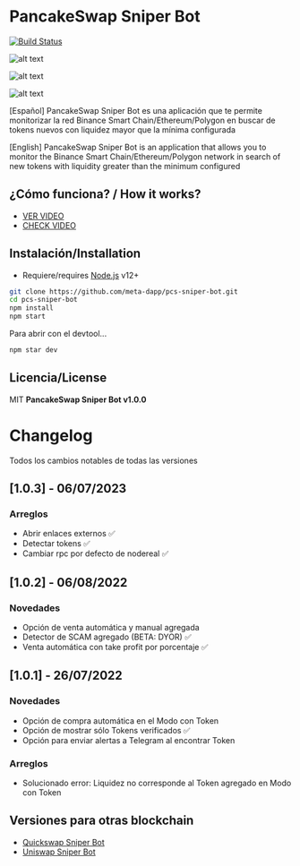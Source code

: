 # PancakeSwap Sniper Bot

[![Build Status](https://travis-ci.org/joemccann/dillinger.svg?branch=master)](https://travis-ci.org/joemccann/dillinger)

![alt text](https://github.com/meta-dapp/pcs-sniper-bot/blob/main/assets/images/screenshot6.png?raw=true)

![alt text](https://github.com/meta-dapp/pcs-sniper-bot/blob/main/assets/images/screenshot2.png?raw=true)

![alt text](https://github.com/meta-dapp/pcs-sniper-bot/blob/main/assets/images/screenshot5.png?raw=true)

[Español] PancakeSwap Sniper Bot es una aplicación que te permite monitorizar la red Binance Smart Chain/Ethereum/Polygon en buscar de tokens nuevos con liquidez mayor que la mínima configurada

[English] PancakeSwap Sniper Bot is an application that allows you to monitor the Binance Smart Chain/Ethereum/Polygon network in search of new tokens with liquidity greater than the minimum configured

## ¿Cómo funciona? / How it works?

- [VER VIDEO][yt_channel]
- [CHECK VIDEO][yt_channel]

## Instalación/Installation

- Requiere/requires [Node.js](https://nodejs.org/) v12+

```sh
git clone https://github.com/meta-dapp/pcs-sniper-bot.git
cd pcs-sniper-bot
npm install
npm start
```

Para abrir con el devtool...

```sh
npm star dev
```

## Licencia/License

MIT
**PancakeSwap Sniper Bot v1.0.0**

[//]: # "These are reference links used in the body of this note and get stripped out when the markdown processor does its job. There is no need to format nicely because it shouldn't be seen. Thanks SO - http://stackoverflow.com/questions/4823468/store-comments-in-markdown-syntax"
[yt_channel]: https://www.youtube.com/channel/UCdRihNiJ0tJ7xpFGKcwZcdQ
[uniswap_link]: https://github.com/meta-dapp/uniswap-sniper-bot
[quickswap_link]: https://github.com/meta-dapp/quickswap-sniper-bot

# Changelog

Todos los cambios notables de todas las versiones

## [1.0.3] - 06/07/2023

### Arreglos

- Abrir enlaces externos ✅
- Detectar tokens ✅
- Cambiar rpc por defecto de nodereal ✅

## [1.0.2] - 06/08/2022

### Novedades

- Opción de venta automática y manual agregada
- Detector de SCAM agregado (BETA: DYOR) ✅
- Venta automática con take profit por porcentaje ✅

## [1.0.1] - 26/07/2022

### Novedades

- Opción de compra automática en el Modo con Token
- Opción de mostrar sólo Tokens verificados ✅
- Opción para enviar alertas a Telegram al encontrar Token

### Arreglos

- Solucionado error: Liquidez no corresponde al Token agregado en Modo con Token

## Versiones para otras blockchain

- [Quickswap Sniper Bot][quickswap_link]
- [Uniswap Sniper Bot][uniswap_link]
